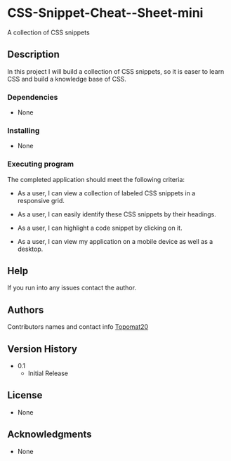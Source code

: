 # CSS-Snippet-Cheat--Sheet-mini
A collection of CSS snippets
## Description
In this project I will build a collection of CSS snippets, so it is easer to learn CSS and build a knowledge base of CSS.

### Dependencies
* None
### Installing
* None
### Executing program
The completed application should meet the following criteria:

* As a user, I can view a collection of labeled CSS snippets in a responsive grid.

* As a user, I can easily identify these CSS snippets by their headings.

* As a user, I can highlight a code snippet by clicking on it.

* As a user, I can view my application on a mobile device as well as a desktop.

## Help
If you run into any issues contact the author.
## Authors
Contributors names and contact info
[Topomat20](https://github.com/Topomat20)
## Version History
* 0.1
    * Initial Release
## License
* None
## Acknowledgments
* None
